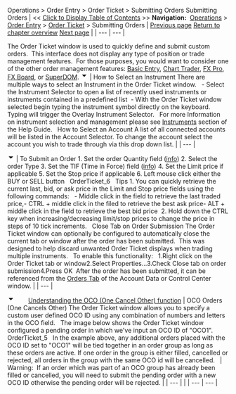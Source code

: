 ﻿
Operations \> Order Entry \> Order Ticket \> Submitting Orders
Submitting Orders
| \<\< [Click to Display Table of Contents](submitting_orders_order_ticket.md) \>\> **Navigation:**     [Operations](operations.md) \> [Order Entry](order_entry.md) \> [Order Ticket](order_ticket.md) \> Submitting Orders | [Previous page](display_overview_order_ticket.md) [Return to chapter overview](order_ticket.md) [Next page](properties_order_ticket.md) |
| --- | --- |

The Order Ticket window is used to quickly define and submit custom orders.  This interface does not display any type of position or trade management features.  For those purposes, you would want to consider one of the other order management features: [Basic Entry](basic_entry.md), [Chart Trader](chart_trader.md), [FX Pro](fx_pro.md), [FX Board](fx_board.md), or [SuperDOM](superdom.md).
![tog_minus](tog_minus.gif)
| How to Select an Instrument There are multiple ways to select an Instrument in the Order Ticket window.   - Select the Instrument Selector to open a list of recently used instruments or instruments contained in a predefined list  - With the Order Ticket window selected begin typing the instrument symbol directly on the keyboard. Typing will trigger the Overlay Instrument Selector.   For more Information on instrument selection and management please see [Instruments](instruments.md) section of the Help Guide.   How to Select an Account A list of all connected accounts will be listed in the Account Selector. To change the account select the account you wish to trade through via this drop down list. |
| --- |

![tog_minus](tog_minus.gif)
| To Submit an Order 1\. Set the order Quantity field ([info](quantity_selector.md)) 2\. Select the order Type 3\. Set the TIF (Time in Force) field ([info](tif_selector.md)) 4\. Set the Limit price if applicable 5\. Set the Stop price if applicable 6\. Left mouse click either the BUY or SELL button   OrderTicket_6   Tips 1\. You can quickly retrieve the current last, bid, or ask price in the Limit and Stop price fields using the following commands:   - Middle click in the field to retrieve the last traded price,- CTRL \+ middle click in the filed to retrieve the best ask price- ALT \+ middle click in the field to retrieve the best bid price  2\. Hold down the CTRL key when increasing/decreasing limit/stop prices to change the price in steps of 10 tick increments.   Close Tab on Order Submission The Order Ticket window can optionally be configured to automatically close the current tab or window after the order has been submitted.  This was designed to help discard unwanted Order Ticket displays when trading multiple instruments.   To enable this functionality:   1\.Right click on the Order Ticket tab or window2\.Select Properties...3\.Check Close tab on order submission4\.Press OK  After the order has been submitted, it can be referenced from the [Orders Tab](orders_tab.md) of the Account Data or Control Center window. |
| --- |

![tog_minus](tog_minus.gif)        [Understanding the OCO (One Cancel Other) function](javascript:HMToggle('toggle','UnderstandingTheOcooneCancelOtherFunction','UnderstandingTheOcooneCancelOtherFunction_ICON'))
| OCO Orders (One Cancels Other) The Order Ticket window allows you to specify a custom user defined OCO ID using any combination of numbers and letters in the OCO field.   The image below shows the Order Ticket window configured a pending order in which we've input an OCO ID of "OCO1".     OrderTicket_5   In the example above, any additional orders placed with the OCO ID set to "OCO1" will be tied together in an order group as long as these orders are active. If one order in the group is either filled, cancelled or rejected, all orders in the group with the same OCO id will be cancelled.     | Warning:  If an order which was part of an OCO group has already been filled or cancelled, you will need to submit the pending order with a new OCO ID otherwise the pending order will be rejected. | | --- | |
| --- | --- |

